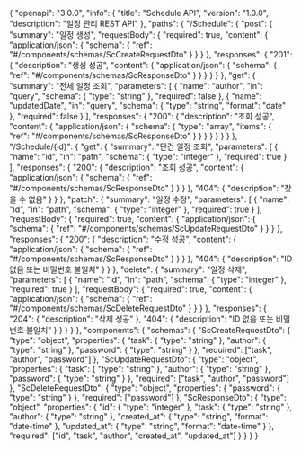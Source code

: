 {
"openapi": "3.0.0",
"info": {
"title": "Schedule API",
"version": "1.0.0",
"description": "일정 관리 REST API"
},
"paths": {
"/Schedule": {
"post": {
"summary": "일정 생성",
"requestBody": {
"required": true,
"content": {
"application/json": {
"schema": {
"ref": "#/components/schemas/ScCreateRequestDto"
}
}
}
},
"responses": {
"201": {
"description": "생성 성공",
"content": {
"application/json": {
"schema": {
"ref": "#/components/schemas/ScResponseDto"
}
}
}
}
}
},
"get": {
"summary": "전체 일정 조회",
"parameters": [
{
"name": "author",
"in": "query",
"schema": { "type": "string" },
"required": false
},
{
"name": "updatedDate",
"in": "query",
"schema": { "type": "string", "format": "date" },
"required": false
}
],
"responses": {
"200": {
"description": "조회 성공",
"content": {
"application/json": {
"schema": {
"type": "array",
"items": { "ref": "#/components/schemas/ScResponseDto" }
}
}
}
}
}
}
},
"/Schedule/{id}": {
"get": {
"summary": "단건 일정 조회",
"parameters": [
{
"name": "id",
"in": "path",
"schema": { "type": "integer" },
"required": true
}
],
"responses": {
"200": {
"description": "조회 성공",
"content": {
"application/json": {
"schema": { "ref": "#/components/schemas/ScResponseDto" }
}
}
},
"404": { "description": "찾을 수 없음" }
}
},
"patch": {
"summary": "일정 수정",
"parameters": [
{
"name": "id",
"in": "path",
"schema": { "type": "integer" },
"required": true
}
],
"requestBody": {
"required": true,
"content": {
"application/json": {
"schema": { "ref": "#/components/schemas/ScUpdateRequestDto" }
}
}
},
"responses": {
"200": {
"description": "수정 성공",
"content": {
"application/json": {
"schema": { "ref": "#/components/schemas/ScResponseDto" }
}
}
},
"404": { "description": "ID 없음 또는 비밀번호 불일치" }
}
},
"delete": {
"summary": "일정 삭제",
"parameters": [
{
"name": "id",
"in": "path",
"schema": { "type": "integer" },
"required": true
}
],
"requestBody": {
"required": true,
"content": {
"application/json": {
"schema": { "ref": "#/components/schemas/ScDeleteRequestDto" }
}
}
},
"responses": {
"204": { "description": "삭제 성공" },
"404": { "description": "ID 없음 또는 비밀번호 불일치" }
}
}
}
},
"components": {
"schemas": {
"ScCreateRequestDto": {
"type": "object",
"properties": {
"task": { "type": "string" },
"author": { "type": "string" },
"password": { "type": "string" }
},
"required": ["task", "author", "password"]
},
"ScUpdateRequestDto": {
"type": "object",
"properties": {
"task": { "type": "string" },
"author": { "type": "string" },
"password": { "type": "string" }
},
"required": ["task", "author", "password"]
},
"ScDeleteRequestDto": {
"type": "object",
"properties": {
"password": { "type": "string" }
},
"required": ["password"]
},
"ScResponseDto": {
"type": "object",
"properties": {
"id": { "type": "integer" },
"task": { "type": "string" },
"author": { "type": "string" },
"created_at": { "type": "string", "format": "date-time" },
"updated_at": { "type": "string", "format": "date-time" }
},
"required": ["id", "task", "author", "created_at", "updated_at"]
}
}
}
}


